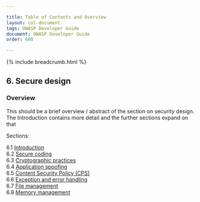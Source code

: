 ```yaml
---

title: Table of Contents and Overview
layout: col-document
tags: OWASP Developer Guide
document: OWASP Developer Guide
order: 600

---
```


{% include breadcrumb.html %}

## 6. Secure design

### Overview

This should be a brief overview / abstract of the section on security design.
The Introduction contains more detail and the further sections expand on that

Sections:

6.1 [Introduction](01-secure-design.md)  
6.2 [Secure coding](02-secure-coding.md)  
6.3 [Cryptographic practices](03-cryptographic-practices.md)  
6.4 [Application spoofing](04-application-spoofing.md)  
6.5 [Content Security Policy (CPS)](05-content-security-policy.md)  
6.6 [Exception and error handling](06-exception-error-handling.md)  
6.7 [File management](07-file-management.md)  
6.8 [Memory management](08-memory-management.md)
